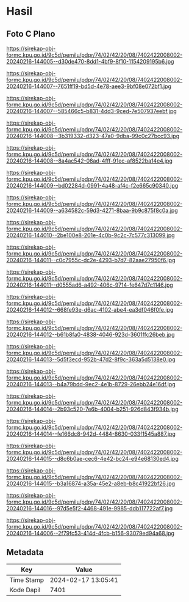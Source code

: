 # Hasil

## Foto C Plano

https://sirekap-obj-formc.kpu.go.id/9c5d/pemilu/pdpr/74/02/42/20/08/7402422008002-20240216-144005--d30de470-8dd1-4bf9-8f10-1154209195b6.jpg

https://sirekap-obj-formc.kpu.go.id/9c5d/pemilu/pdpr/74/02/42/20/08/7402422008002-20240216-144007--7651ff19-bd5d-4e78-aee3-9bf08e072bf1.jpg

https://sirekap-obj-formc.kpu.go.id/9c5d/pemilu/pdpr/74/02/42/20/08/7402422008002-20240216-144007--585466c5-b831-4dd3-9ced-7e507937eebf.jpg

https://sirekap-obj-formc.kpu.go.id/9c5d/pemilu/pdpr/74/02/42/20/08/7402422008002-20240216-144008--3b319332-d323-47a0-9dba-99c0c27bcc93.jpg

https://sirekap-obj-formc.kpu.go.id/9c5d/pemilu/pdpr/74/02/42/20/08/7402422008002-20240216-144008--8a4ac542-08ad-4fff-91ec-af8522ba14e4.jpg

https://sirekap-obj-formc.kpu.go.id/9c5d/pemilu/pdpr/74/02/42/20/08/7402422008002-20240216-144009--bd02284d-0991-4a48-af4c-f2e665c90340.jpg

https://sirekap-obj-formc.kpu.go.id/9c5d/pemilu/pdpr/74/02/42/20/08/7402422008002-20240216-144009--a634582c-59d3-4271-8baa-9b9c875f8c0a.jpg

https://sirekap-obj-formc.kpu.go.id/9c5d/pemilu/pdpr/74/02/42/20/08/7402422008002-20240216-144010--2be100e8-201e-4c0b-9c2c-7c577c313099.jpg

https://sirekap-obj-formc.kpu.go.id/9c5d/pemilu/pdpr/74/02/42/20/08/7402422008002-20240216-144011--c0c7955c-dc2e-4293-b7d7-82aae27950f6.jpg

https://sirekap-obj-formc.kpu.go.id/9c5d/pemilu/pdpr/74/02/42/20/08/7402422008002-20240216-144011--d0555ad6-a492-406c-9714-fe647d7c1146.jpg

https://sirekap-obj-formc.kpu.go.id/9c5d/pemilu/pdpr/74/02/42/20/08/7402422008002-20240216-144012--668fe93e-d6ac-4102-abe4-ea3df046f0fe.jpg

https://sirekap-obj-formc.kpu.go.id/9c5d/pemilu/pdpr/74/02/42/20/08/7402422008002-20240216-144012--b61b8fa0-4838-4046-923d-3601ffc26beb.jpg

https://sirekap-obj-formc.kpu.go.id/9c5d/pemilu/pdpr/74/02/42/20/08/7402422008002-20240216-144013--5d5f3ecd-952b-47d2-8f9c-363a5d5138e0.jpg

https://sirekap-obj-formc.kpu.go.id/9c5d/pemilu/pdpr/74/02/42/20/08/7402422008002-20240216-144013--b4a79bdd-9ec2-4e1b-8729-26ebb24e16df.jpg

https://sirekap-obj-formc.kpu.go.id/9c5d/pemilu/pdpr/74/02/42/20/08/7402422008002-20240216-144014--2b93c520-7e6b-4004-b251-926d843f934b.jpg

https://sirekap-obj-formc.kpu.go.id/9c5d/pemilu/pdpr/74/02/42/20/08/7402422008002-20240216-144014--fe166dc8-942d-4484-8630-033f1545a887.jpg

https://sirekap-obj-formc.kpu.go.id/9c5d/pemilu/pdpr/74/02/42/20/08/7402422008002-20240216-144015--d8c6b0ae-cec6-4e42-bc24-e94e68130ed4.jpg

https://sirekap-obj-formc.kpu.go.id/9c5d/pemilu/pdpr/74/02/42/20/08/7402422008002-20240216-144015--b3a16874-a35a-45e2-a8eb-b8c41922bf26.jpg

https://sirekap-obj-formc.kpu.go.id/9c5d/pemilu/pdpr/74/02/42/20/08/7402422008002-20240216-144016--97d5e5f2-4468-491e-9985-ddb117722af7.jpg

https://sirekap-obj-formc.kpu.go.id/9c5d/pemilu/pdpr/74/02/42/20/08/7402422008002-20240216-144006--2f79fc53-414d-4fcb-b156-93079ed94a68.jpg


## Metadata

| Key        | Value               |
| ---------- | ------------------- |
| Time Stamp | 2024-02-17 13:05:41 |
| Kode Dapil | 7401                |



